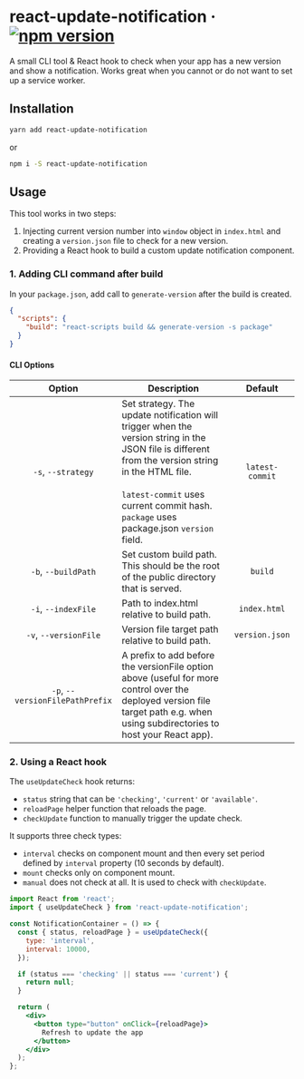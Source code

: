 # react-update-notification &middot; [![npm version](https://img.shields.io/npm/v/react-update-notification.svg?style=flat)](https://www.npmjs.com/package/react-update-notification)

A small CLI tool & React hook to check when your app has a new version and show a notification.
Works great when you cannot or do not want to set up a service worker.

## Installation

```bash
yarn add react-update-notification
```

or

```bash
npm i -S react-update-notification
```

## Usage

This tool works in two steps:

1. Injecting current version number into `window` object in `index.html` and creating a `version.json` file to check for a new version.
2. Providing a React hook to build a custom update notification component.

### 1. Adding CLI command after build

In your `package.json`, add call to `generate-version` after the build is created.

```json
{
  "scripts": {
    "build": "react-scripts build && generate-version -s package"
  }
}
```

#### CLI Options

|        Option         | Description                                                                                                                                                                                                                                             |     Default     |
| :-------------------: | ------------------------------------------------------------------------------------------------------------------------------------------------------------------------------------------------------------------------------------------------------- | :-------------: |
|  `-s`, `--strategy`   | Set strategy. The update notification will trigger when the version string in the JSON file is different from the version string in the HTML file. <br><br> `latest-commit` uses current commit hash. <br> `package` uses package.json `version` field. | `latest-commit` |
|  `-b`, `--buildPath`  | Set custom build path. This should be the root of the public directory that is served.                                                                                                                                                                  |     `build`     |
|  `-i`, `--indexFile`  | Path to index.html relative to build path.                                                                                                                                                                                                              |  `index.html`   |
| `-v`, `--versionFile` | Version file target path relative to build path.                                                                                                                                                                                                        | `version.json`  |
| `-p`, `--versionFilePathPrefix` | A prefix to add before the versionFile option above (useful for more control over the deployed version file target path e.g. when using subdirectories to host your React app).|   |

### 2. Using a React hook

The `useUpdateCheck` hook returns:

- `status` string that can be `'checking'`, `'current'` or `'available'`.
- `reloadPage` helper function that reloads the page.
- `checkUpdate` function to manually trigger the update check.

It supports three check types:

- `interval` checks on component mount and then every set period defined by `interval` property (10 seconds by default).
- `mount` checks only on component mount.
- `manual` does not check at all. It is used to check with `checkUpdate`.

```jsx
import React from 'react';
import { useUpdateCheck } from 'react-update-notification';

const NotificationContainer = () => {
  const { status, reloadPage } = useUpdateCheck({
    type: 'interval',
    interval: 10000,
  });

  if (status === 'checking' || status === 'current') {
    return null;
  }

  return (
    <div>
      <button type="button" onClick={reloadPage}>
        Refresh to update the app
      </button>
    </div>
  );
};
```
